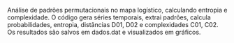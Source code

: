 Análise de padrões permutacionais no mapa logístico, calculando entropia e complexidade. O código gera séries temporais, extrai padrões, calcula probabilidades, entropia, distâncias D01, D02 e complexidades C01, C02. Os resultados são salvos em dados.dat e visualizados em gráficos.
